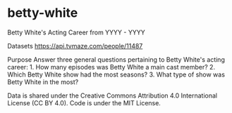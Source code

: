 # betty-white

Betty White's Acting Career from YYYY - YYYY


Datasets
  https://api.tvmaze.com/people/11487

Purpose
  Answer three general questions pertaining to Betty White's acting career:
    1. How many episodes was Betty White a main cast member?
    2. Which Betty White show had the most seasons?
    3. What type of show was Betty White in the most?

Data is shared under the Creative Commons Attribution 4.0 International License (CC BY 4.0). Code is under the MIT License.
